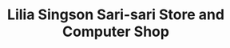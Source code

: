---
title: "Lilia Singson Sari-sari Store and Computer Shop"
url: /ormoc-city/lilia-singson-sari-sari-store-and-computer-shop/
shop: Computer
---
